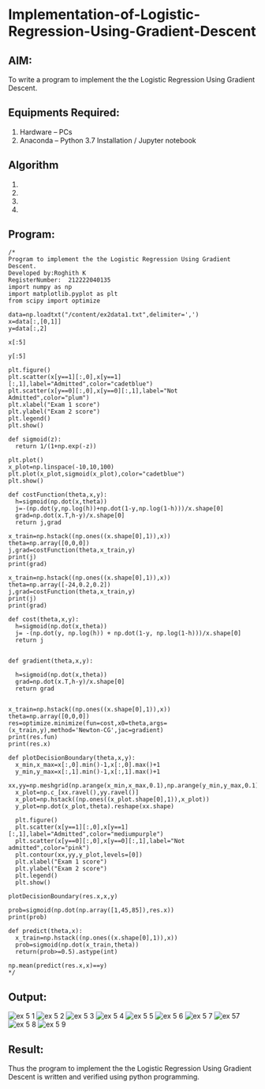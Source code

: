 # Implementation-of-Logistic-Regression-Using-Gradient-Descent

## AIM:
To write a program to implement the the Logistic Regression Using Gradient Descent.

## Equipments Required:
1. Hardware – PCs
2. Anaconda – Python 3.7 Installation / Jupyter notebook

## Algorithm
1. 
2. 
3. 
4. 

## Program:
```
/*
Program to implement the the Logistic Regression Using Gradient Descent.
Developed by:Roghith K
RegisterNumber:  212222040135
import numpy as np
import matplotlib.pyplot as plt
from scipy import optimize

data=np.loadtxt("/content/ex2data1.txt",delimiter=',')
x=data[:,[0,1]]
y=data[:,2]

x[:5]

y[:5]

plt.figure()
plt.scatter(x[y==1][:,0],x[y==1][:,1],label="Admitted",color="cadetblue")
plt.scatter(x[y==0][:,0],x[y==0][:,1],label="Not Admitted",color="plum")
plt.xlabel("Exam 1 score")
plt.ylabel("Exam 2 score")
plt.legend()
plt.show()

def sigmoid(z):
  return 1/(1+np.exp(-z))

plt.plot()
x_plot=np.linspace(-10,10,100)
plt.plot(x_plot,sigmoid(x_plot),color="cadetblue")
plt.show()

def costFunction(theta,x,y):
  h=sigmoid(np.dot(x,theta))
  j=-(np.dot(y,np.log(h))+np.dot(1-y,np.log(1-h)))/x.shape[0]
  grad=np.dot(x.T,h-y)/x.shape[0]
  return j,grad

x_train=np.hstack((np.ones((x.shape[0],1)),x))
theta=np.array([0,0,0])
j,grad=costFunction(theta,x_train,y)
print(j)
print(grad)

x_train=np.hstack((np.ones((x.shape[0],1)),x))
theta=np.array([-24,0.2,0.2])
j,grad=costFunction(theta,x_train,y)
print(j)
print(grad)

def cost(theta,x,y):
  h=sigmoid(np.dot(x,theta))
  j= -(np.dot(y, np.log(h)) + np.dot(1-y, np.log(1-h)))/x.shape[0]
  return j


def gradient(theta,x,y):

  h=sigmoid(np.dot(x,theta))
  grad=np.dot(x.T,h-y)/x.shape[0]
  return grad


x_train=np.hstack((np.ones((x.shape[0],1)),x))
theta=np.array([0,0,0])
res=optimize.minimize(fun=cost,x0=theta,args=(x_train,y),method='Newton-CG',jac=gradient)
print(res.fun)
print(res.x)

def plotDecisionBoundary(theta,x,y):
  x_min,x_max=x[:,0].min()-1,x[:,0].max()+1
  y_min,y_max=x[:,1].min()-1,x[:,1].max()+1
  xx,yy=np.meshgrid(np.arange(x_min,x_max,0.1),np.arange(y_min,y_max,0.1))
  x_plot=np.c_[xx.ravel(),yy.ravel()]
  x_plot=np.hstack((np.ones((x_plot.shape[0],1)),x_plot))
  y_plot=np.dot(x_plot,theta).reshape(xx.shape)

  plt.figure()
  plt.scatter(x[y==1][:,0],x[y==1][:,1],label="Admitted",color="mediumpurple")
  plt.scatter(x[y==0][:,0],x[y==0][:,1],label="Not admitted",color="pink")
  plt.contour(xx,yy,y_plot,levels=[0])
  plt.xlabel("Exam 1 score")
  plt.ylabel("Exam 2 score")
  plt.legend()
  plt.show()

plotDecisionBoundary(res.x,x,y)

prob=sigmoid(np.dot(np.array([1,45,85]),res.x))
print(prob)

def predict(theta,x):
  x_train=np.hstack((np.ones((x.shape[0],1)),x))
  prob=sigmoid(np.dot(x_train,theta))
  return(prob>=0.5).astype(int)

np.mean(predict(res.x,x)==y)
*/
```

## Output:
![ex 5 1](https://github.com/RoghithKrishnamoorthy/-Implementation-of-Logistic-Regression-Using-Gradient-Descent/assets/119475474/f79f8d9b-489a-4a75-bf9b-e7318acdc0b3)
![ex 5 2](https://github.com/RoghithKrishnamoorthy/-Implementation-of-Logistic-Regression-Using-Gradient-Descent/assets/119475474/fe615bf7-648f-48f3-973e-8f8d6907ab59)
![ex 5 3](https://github.com/RoghithKrishnamoorthy/-Implementation-of-Logistic-Regression-Using-Gradient-Descent/assets/119475474/edd347b7-834a-4842-9994-fefd595c4140)
![ex 5 4](https://github.com/RoghithKrishnamoorthy/-Implementation-of-Logistic-Regression-Using-Gradient-Descent/assets/119475474/14dbdba5-36dc-41a6-807b-9619c87fe4dd)
![ex 5 5](https://github.com/RoghithKrishnamoorthy/-Implementation-of-Logistic-Regression-Using-Gradient-Descent/assets/119475474/08db8880-0951-4a15-b748-6b0fb4d9fb66)
![ex 5 6](https://github.com/RoghithKrishnamoorthy/-Implementation-of-Logistic-Regression-Using-Gradient-Descent/assets/119475474/f44990f4-4cde-4c95-8854-c3fbbda2cf8c)
![ex 5 7](https://github.com/RoghithKrishnamoorthy/-Implementation-of-Logistic-Regression-Using-Gradient-Descent/assets/119475474/0ac92e23-5ba5-45ee-ad8d-9e05ef4010dd)
![ex 57](https://github.com/RoghithKrishnamoorthy/-Implementation-of-Logistic-Regression-Using-Gradient-Descent/assets/119475474/c859edb4-bbfe-42e0-99e0-477966f00647)
![ex 5 8](https://github.com/RoghithKrishnamoorthy/-Implementation-of-Logistic-Regression-Using-Gradient-Descent/assets/119475474/ba7e24de-e83f-474d-bffa-16691d19023b)
![ex 5 9](https://github.com/RoghithKrishnamoorthy/-Implementation-of-Logistic-Regression-Using-Gradient-Descent/assets/119475474/39cf79cc-c641-4315-a34c-18177a5c7a53)



## Result:
Thus the program to implement the the Logistic Regression Using Gradient Descent is written and verified using python programming.


